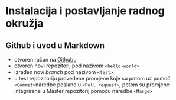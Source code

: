 # Instalacija i postavljanje radnog okružja
## Github i uvod u Markdown
- otvoren račun na [Githubu](http://www.github.com)
- otvoren novi repozitorij pod nazivom `<hello-world>` 
- izrađen novi *branch* pod nazivom `<test>`
- u test repozitoriju provedene promjene koje su potom uz pomoć `<Commit>`naredbe poslane u `<Pull request>`, potom su promjene integrirane u Master repozitorij pomoću naredbe `<Marge>`
